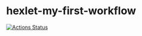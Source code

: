 # hexlet-my-first-workflow
[![Actions Status](https://github.com/DemetriSam/hexlet-my-first-workflow/hello-world/badge.svg)](https://github.com/DemetriSam/hexlet-my-first-workflow/actions)